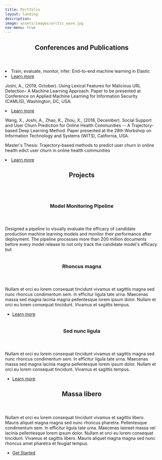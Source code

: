 ```yaml
---
title: Portfolio
layout: landing
description: 
image: assets/images/arctic_wave.jpg
nav-menu: true
---
```


<!-- Main -->
<div id="main">

<!-- One -->
<section id="one">
	<div class="inner">
		<header class="major">
			<h1>Conferences and Publications</h1>
		</header>
		<li>Train, evaluate, monitor, infer: End-to-end machine learning in Elastic</li>
		<li><a href="https://www.elastic.co/blog/train-evaluate-monitor-infer-end-to-end-machine-learning-in-elastic">Learn more</a></li>
		<p>Joshi, A., (2019, October). Using Lexical Features for Malicious URL Detection- A Machine Learning Approach. Paper to be presented at Conference on Applied Machine Learning for Information Security (CAMLIS), Washington, DC, USA.</p>
		<li><a href="https://www.camlis.org/2019/talks/joshi">Learn more</a></li>
		<p>Wang, X., Joshi, A., Zhao, K., Zhou, X., (2018, December). Social Support and User Churn Prediction for Online Health Communities -- A Trajectory-based Deep Learning Method. Paper presented at the 28th Workshop on Information Technology and Systems (WITS), California, USA.</p>
		<p>Master's Thesis: Trajectory-based methods to predict user churn in online health edict user churn in online health communities </p>
		<li><a href="https://ir.uiowa.edu/cgi/viewcontent.cgi?article=7709&context=etd">Learn more</a></li>
	</div>
</section>

<!-- Two -->
<section id="one">
	<div class="inner">
		<header class="major">
			<h1>Projects</h1>
		</header>

<!-- Two -->
<section id="two" class="spotlights">
	<section>
		<a href="projects.html" class="image">
			<img src="{% link assets/images/pic08.jpg %}" alt="" data-position="center center" />
		</a>
		<div class="content">
			<div class="inner">
				<header class="major">
					<h3>Model Monitoring Pipeline</h3>
				</header>
				<p>Designed a pipeline to visually evaluate the efficacy of candidate production machine learning models and monitor their performance after deployment. The pipeline processes more than 200 million documents before every model release to not only track the candidate model's efficacy but   </p>
			</div>
		</div>
	</section>
	<section>
		<a href="generic.html" class="image">
			<img src="{% link assets/images/pic09.jpg %}" alt="" data-position="top center" />
		</a>
		<div class="content">
			<div class="inner">
				<header class="major">
					<h3>Rhoncus magna</h3>
				</header>
				<p>Nullam et orci eu lorem consequat tincidunt vivamus et sagittis magna sed nunc rhoncus condimentum sem. In efficitur ligula tate urna. Maecenas massa sed magna lacinia magna pellentesque lorem ipsum dolor. Nullam et orci eu lorem consequat tincidunt. Vivamus et sagittis tempus.</p>
				<ul class="actions">
					<li><a href="generic.html" class="button">Learn more</a></li>
				</ul>
			</div>
		</div>
	</section>
	<section>
		<a href="generic.html" class="image">
			<img src="{% link assets/images/pic10.jpg %}" alt="" data-position="25% 25%" />
		</a>
		<div class="content">
			<div class="inner">
				<header class="major">
					<h3>Sed nunc ligula</h3>
				</header>
				<p>Nullam et orci eu lorem consequat tincidunt vivamus et sagittis magna sed nunc rhoncus condimentum sem. In efficitur ligula tate urna. Maecenas massa sed magna lacinia magna pellentesque lorem ipsum dolor. Nullam et orci eu lorem consequat tincidunt. Vivamus et sagittis tempus.</p>
				<ul class="actions">
					<li><a href="generic.html" class="button">Learn more</a></li>
				</ul>
			</div>
		</div>
	</section>
</section>

<!-- Three -->
<section id="three">
	<div class="inner">
		<header class="major">
			<h2>Massa libero</h2>
		</header>
		<p>Nullam et orci eu lorem consequat tincidunt vivamus et sagittis libero. Mauris aliquet magna magna sed nunc rhoncus pharetra. Pellentesque condimentum sem. In efficitur ligula tate urna. Maecenas laoreet massa vel lacinia pellentesque lorem ipsum dolor. Nullam et orci eu lorem consequat tincidunt. Vivamus et sagittis libero. Mauris aliquet magna magna sed nunc rhoncus amet pharetra et feugiat tempus.</p>
		<ul class="actions">
			<li><a href="generic.html" class="button next">Get Started</a></li>
		</ul>
	</div>
</section>

</div>
